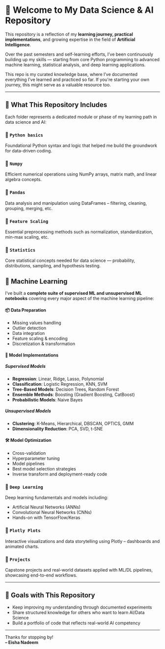 # 👋 Welcome to My Data Science & AI Repository

 This repository is a reflection of my **learning journey, practical implementations**, and growing expertise in the field of **Artificial Intelligence**.

Over the past semesters and self-learning efforts, I’ve been continuously building up my skills — starting from core Python programming to advanced machine learning, statistical analysis, and deep learning applications.

This repo is my curated knowledge base, where I’ve documented everything I’ve learned and practiced so far. If you're starting your own journey, this might serve as a valuable resource too.

---

## 🚀 What This Repository Includes

Each folder represents a dedicated module or phase of my learning path in data science and AI:

### 🔹 `Python basics`
Foundational Python syntax and logic that helped me build the groundwork for data-driven coding.

### 🔹 `Numpy`
Efficient numerical operations using NumPy arrays, matrix math, and linear algebra concepts.

### 🔹 `Pandas`
Data analysis and manipulation using DataFrames – filtering, cleaning, grouping, merging, etc.

### 🔹 `Feature Scaling`
Essential preprocessing methods such as normalization, standardization, min-max scaling, etc.

### 🔹 `Statistics`
Core statistical concepts needed for data science — probability, distributions, sampling, and hypothesis testing.

## 🤖 Machine Learning

I’ve built a **complete suite of supervised ML and unsupervised ML notebooks** covering every major aspect of the machine learning pipeline:

#### 📦 Data Preparation
- Missing values handling
- Outlier detection
- Data integration
- Feature scaling & encoding
- Discretization & transformation

#### 🧠 Model Implementations

##### Supervised Models 
- **Regression**: Linear, Ridge, Lasso, Polynomial  
- **Classification**: Logistic Regression, KNN, SVM  
- **Tree-Based Models**: Decision Trees, Random Forest  
- **Ensemble Methods**: Boosting (Gradient Boosting, CatBoost)  
- **Probabilistic Models**: Naive Bayes
  
##### Unsupervised Models 
- **Clustering**: K-Means, Hierarchical, DBSCAN, OPTICS, GMM
- **Dimensionality Reduction**: PCA, SVD, t-SNE

#### 🛠️ Model Optimization
- Cross-validation
- Hyperparameter tuning
- Model pipelines
- Best model selection strategies
- Inverse transform and deployment-ready code

### 🔹 `Deep Learning`
Deep learning fundamentals and models including:
- Artificial Neural Networks (ANNs)
- Convolutional Neural Networks (CNNs)
- Hands-on with TensorFlow/Keras

### 🔹 `Plotly Plots`
Interactive visualizations and data storytelling using Plotly – dashboards and animated charts.

### 🔹 `Projects`
Capstone projects and real-world datasets applied with ML/DL pipelines, showcasing end-to-end workflows.

---


## 🧠 Goals with This Repository

- Keep improving my understanding through documented experiments
- Share structured knowledge for others who want to learn AI/Data Science
- Build a portfolio of code that reflects real-world AI competency

---

Thanks for stopping by!  
**– Eisha Nadeem**

